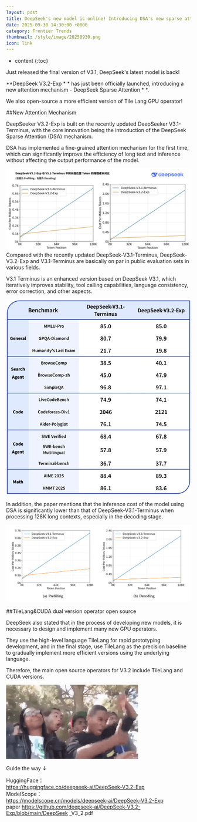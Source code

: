 ```yaml
---
layout: post
title: DeepSeek's new model is online! Introducing DSA's new sparse attention and shooting CUDA once again
date: 2025-09-30 14:30:00 +0800
category: Frontier Trends
thumbnail: /style/image/20250930.png
icon: link
---
```

* content
{:toc}

Just released the final version of V3.1, DeepSeek's latest model is back!

**DeepSeek V3.2-Exp * * has just been officially launched, introducing a new attention mechanism - DeepSeek Sparse Attention * *.

We also open-source a more efficient version of Tile Lang GPU operator!

##New Attention Mechanism

DeepSeeker V3.2-Exp is built on the recently updated DeepSeeker V3.1-Terminus, with the core innovation being the introduction of the DeepSeek Sparse Attention (DSA) mechanism.

DSA has implemented a fine-grained attention mechanism for the first time, which can significantly improve the efficiency of long text and inference without affecting the output performance of the model.

![图片](/style/image/2025-09-30/3.png)
Compared with the recently updated DeepSeek-V3.1-Terminus, DeepSeek-V3.2-Exp and V3.1-Terminus are basically on par in public evaluation sets in various fields.

V3.1 Terminus is an enhanced version based on DeepSeek V3.1, which iteratively improves stability, tool calling capabilities, language consistency, error correction, and other aspects.

![图片](/style/image/2025-09-30/4.png)

In addition, the paper mentions that the inference cost of the model using DSA is significantly lower than that of DeepSeek-V3.1-Terminus when processing 128K long contexts, especially in the decoding stage.

![图片](/style/image/2025-09-30/5.png)

##TileLang&CUDA dual version operator open source

DeepSeek also stated that in the process of developing new models, it is necessary to design and implement many new GPU operators.

They use the high-level language TileLang for rapid prototyping development, and in the final stage, use TileLang as the precision baseline to gradually implement more efficient versions using the underlying language.

Therefore, the main open source operators for V3.2 include TileLang and CUDA versions.

![图片](/style/image/2025-09-30/6.gif)



Guide the way ↓

HuggingFace：  
https://huggingface.co/deepseek-ai/DeepSeek-V3.2-Exp   
ModelScope：  
https://modelscope.cn/models/deepseek-ai/DeepSeek-V3.2-Exp   
paper
https://github.com/deepseek-ai/DeepSeek-V3.2-Exp/blob/main/DeepSeek \_V3\_2.pdf